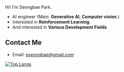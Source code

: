 Hi! I'm Seongbae Park.
- AI engineer (Main: **Generative AI**, **Computer vision**.)
- interested in **Reinforcement Learning**.
- And interested in **Various Development Fields**

## Contact Me
- Email: pseongbae@gmail.com  

[![Top Langs](https://github-readme-stats.vercel.app/api/top-langs/?username=seongbae15)]()

<!--
**seongbae15/seongbae15** is a ✨ _special_ ✨ repository because its `README.md` (this file) appears on your GitHub profile.

Here are some ideas to get you started:

- 🔭 I’m currently working on ...
- 🌱 I’m currently learning ...
- 👯 I’m looking to collaborate on ...
- 🤔 I’m looking for help with ...
- 💬 Ask me about ...
- 📫 How to reach me: ...
- 😄 Pronouns: ...
- ⚡ Fun fact: ...
-->
